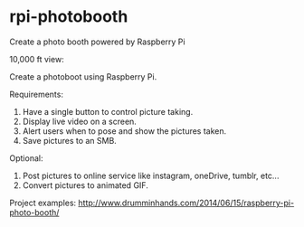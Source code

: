 # rpi-photobooth
Create a photo booth powered by Raspberry Pi

10,000 ft view:

Create a photoboot using Raspberry Pi.

Requirements:

1) Have a single button to control picture taking.
2) Display live video on a screen.
3) Alert users when to pose and show the pictures taken.
4) Save pictures to an SMB.

Optional:
1) Post pictures to online service like instagram, oneDrive, tumblr, etc...
2) Convert pictures to animated GIF.

Project examples:
http://www.drumminhands.com/2014/06/15/raspberry-pi-photo-booth/

